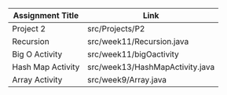 | Assignment Title  | Link |
| ------------- | ------------- |
| Project 2  | src/Projects/P2 |
| Recursion |src/week11/Recursion.java | 
| Big O Activity |src/week11/bigOactivity |
| Hash Map Activity |src/week13/HashMapActivity.java|
| Array Activity | src/week9/Array.java|


